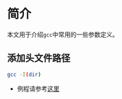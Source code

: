 # 简介

本文用于介绍`gcc`中常用的一些参数定义。

## 添加头文件路径

```sh
gcc -I(dir)
```

* 例程请参考[这里](../../../sampleCode/gcc/includeHeader/build.sh)

